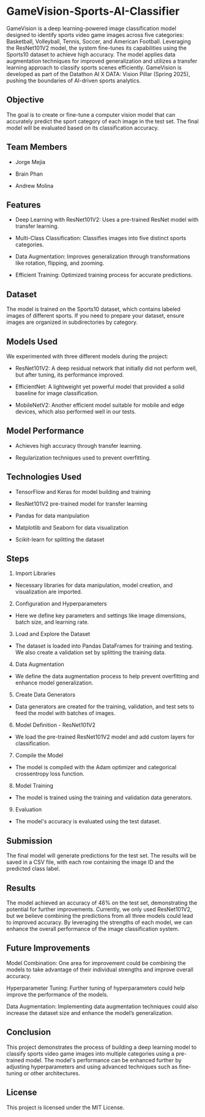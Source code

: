 # GameVision-Sports-AI-Classifier

GameVision is a deep learning-powered image classification model designed to identify sports video game images across five categories: Basketball, Volleyball, Tennis, Soccer, and American Football. Leveraging the ResNet101V2 model, the system fine-tunes its capabilities using the Sports10 dataset to achieve high accuracy. The model applies data augmentation techniques for improved generalization and utilizes a transfer learning approach to classify sports scenes efficiently. GameVision is developed as part of the Datathon AI X DATA: Vision Pillar (Spring 2025), pushing the boundaries of AI-driven sports analytics.

## Objective
The goal is to create or fine-tune a computer vision model that can accurately predict the sport category of each image in the test set. The final model will be evaluated based on its classification accuracy.

## Team Members

- Jorge Mejia

- Brain Phan

- Andrew Molina

## Features

- Deep Learning with ResNet101V2: Uses a pre-trained ResNet model with transfer learning.

- Multi-Class Classification: Classifies images into five distinct sports categories.

- Data Augmentation: Improves generalization through transformations like rotation, flipping, and zooming.

- Efficient Training: Optimized training process for accurate predictions.

## Dataset

The model is trained on the Sports10 dataset, which contains labeled images of different sports. If you need to prepare your dataset, ensure images are organized in subdirectories by category.

## Models Used
We experimented with three different models during the project:

- ResNet101V2: A deep residual network that initially did not perform well, but after tuning, its performance improved.
  
- EfficientNet: A lightweight yet powerful model that provided a solid baseline for image classification.

- MobileNetV2: Another efficient model suitable for mobile and edge devices, which also performed well in our tests.

## Model Performance

- Achieves high accuracy through transfer learning.

- Regularization techniques used to prevent overfitting.

## Technologies Used

- TensorFlow and Keras for model building and training
  
- ResNet101V2 pre-trained model for transfer learning
  
- Pandas for data manipulation
  
- Matplotlib and Seaborn for data visualization

- Scikit-learn for splitting the dataset

## Steps

1. Import Libraries

- Necessary libraries for data manipulation, model creation, and visualization are imported.

2. Configuration and Hyperparameters

- Here we define key parameters and settings like image dimensions, batch size, and learning rate.

3. Load and Explore the Dataset

- The dataset is loaded into Pandas DataFrames for training and testing. We also create a validation set by splitting the training data.

4. Data Augmentation

- We define the data augmentation process to help prevent overfitting and enhance model generalization.

5. Create Data Generators

- Data generators are created for the training, validation, and test sets to feed the model with batches of images.

6. Model Definition - ResNet101V2

- We load the pre-trained ResNet101V2 model and add custom layers for classification.

7. Compile the Model

- The model is compiled with the Adam optimizer and categorical crossentropy loss function.

8. Model Training

- The model is trained using the training and validation data generators.

9. Evaluation

- The model's accuracy is evaluated using the test dataset.

## Submission

The final model will generate predictions for the test set. The results will be saved in a CSV file, with each row containing the image ID and the predicted class label.

## Results
The model achieved an accuracy of 46% on the test set, demonstrating the potential for further improvements. Currently, we only used ResNet101V2, but we believe combining the predictions from all three models could lead to improved accuracy. By leveraging the strengths of each model, we can enhance the overall performance of the image classification system.

## Future Improvements
Model Combination: One area for improvement could be combining the models to take advantage of their individual strengths and improve overall accuracy.

Hyperparameter Tuning: Further tuning of hyperparameters could help improve the performance of the models.

Data Augmentation: Implementing data augmentation techniques could also increase the dataset size and enhance the model’s generalization.

## Conclusion
This project demonstrates the process of building a deep learning model to classify sports video game images into multiple categories using a pre-trained model. The model's performance can be enhanced further by adjusting hyperparameters and using advanced techniques such as fine-tuning or other architectures.

## License

This project is licensed under the MIT License.
